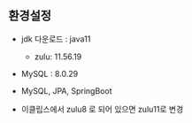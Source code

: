 ## 환경설정

- jdk 다운로드 : java11
    - zulu: 11.56.19
- MySQL : 8.0.29
- MySQL, JPA, SpringBoot

- 이클립스에서 zulu8 로 되어 있으면 zulu11로 변경